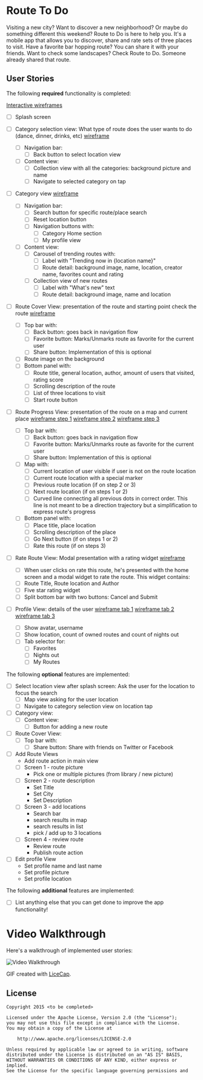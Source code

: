 # Route To Do

Visiting a new city? Want to discover a new neighborhood? Or maybe do something
different this weekend? Route to Do is here to help you. It's a mobile app that allows
you to discover, share and rate sets of three places to visit. Have a favorite bar
hopping route? You can share it with your friends. Want to check some landscapes?
Check Route to Do. Someone already shared that route.

## User Stories

The following **required** functionality is completed:

[Interactive wireframes](wireframes/interactive/index.html)

- [ ] Splash screen

- [ ] Category selection view: What type of route does the user wants to do (dance, dinner, drinks, etc) [wireframe](wireframes/static/2-0-CategoryPick.png)
  - [ ] Navigation bar:
    - [ ] Back button to select location view
  - [ ] Content view:
    - [ ] Collection view with all the categories: background picture and name
    - [ ] Navigate to selected category on tap

- [ ] Category view [wireframe](wireframes/static/3-0-CategoryHome.png)
  - [ ] Navigation bar:
    - [ ] Search button for specific route/place search
    - [ ] Reset location button
    - [ ] Navigation buttons with:
      - [ ] Category Home section
      - [ ] My profile view
  - [ ] Content view:
    - [ ] Carousel of trending routes with:
      - [ ] Label with "Trending now in {location name}"
      - [ ] Route detail: background image, name, location, creator name, favorites count and rating
    - [ ] Collection view of new routes
      - [ ] Label with "What's new" text
      - [ ] Route detail: background image, name and location

- [ ] Route Cover View: presentation of the route and starting point check the route [wireframe](wireframes/static/4-0-RouteCoverView.png)
  - [ ] Top bar with:
    - [ ] Back button: goes back in navigation flow
    - [ ] Favorite button: Marks/Unmarks route as favorite for the current user
    - [ ] Share button: Implementation of this is optional
  - [ ] Route image on the background
  - [ ] Bottom panel with:
    - [ ] Route title, general location, author, amount of users that visited, rating score
    - [ ] Scrolling description of the route
    - [ ] List of three locations to visit
    - [ ] Start route button

- [ ] Route Progress View: presentation of the route on a map and current place [wireframe step 1](wireframes/static/5-0-RouteStepView1.png) [wireframe step 2](wireframes/static/6-0-RouteStepView2.png) [wireframe step 3](wireframes/static/7-0-RouteStepView3.png)
  - [ ] Top bar with:
    - [ ] Back button: goes back in navigation flow
    - [ ] Favorite button: Marks/Unmarks route as favorite for the current user
    - [ ] Share button: Implementation of this is optional
  - [ ] Map with:
    - [ ] Current location of user visible if user is not on the route location
    - [ ] Current route location with a special marker
    - [ ] Previous route location (if on step 2 or 3)
    - [ ] Next route location (if on steps 1 or 2)
    - [ ] Curved line connecting all previous dots in correct order. This line is not
    meant to be a direction trajectory but a simplification to express route's progress
  - [ ] Bottom panel with:
    - [ ] Place title, place location
    - [ ] Scrolling description of the place
    - [ ] Go Next button (if on steps 1 or 2)
    - [ ] Rate this route (if on steps 3)

- [ ] Rate Route View: Modal presentation with a rating widget [wireframe](wireframes/static/8-0-RouteRate.png)
  - [ ] When user clicks on rate this route, he's presented with the home screen and
  a modal widget to rate the route. This widget contains:
  - [ ] Route Title, Route location and Author
  - [ ] Five star rating widget
  - [ ] Split bottom bar with two buttons: Cancel and Submit

- [ ] Profile View: details of the user [wireframe tab 1](wireframes/static/9-0-Profile-Favorites.png) [wireframe tab 2](wireframes/static/10-0-Profile-NightsOut.png) [wireframe tab 3](wireframes/static/11-0-Profile-MyRoutes.png)
  - [ ] Show avatar, username
  - [ ] Show location, count of owned routes and count of nights out
  - [ ] Tab selector for:
    - [ ] Favorites
    - [ ] Nights out
    - [ ] My Routes

The following **optional** features are implemented:

- [ ] Select location view after splash screen: Ask the user for the location to focus the search
  - [ ] Map view asking for the user location
  - [ ] Navigate to category selection view on location tap

- [ ] Category view:
  - [ ] Content view:
    - [ ] Button for adding a new route

- [ ] Route Cover View:
  - [ ] Top bar with:
    - [ ] Share button: Share with friends on Twitter or Facebook

- [ ] Add Route Views
  - Add route action in main view
  - [ ] Screen 1 - route picture
    - Pick one or multiple pictures (from library / new picture)
  - [ ] Screen 2 - route description
    - Set Title
    - Set City
    - Set Description
  - [ ] Screen 3 - add locations
    - Search bar
    - search results in map
    - search results in list
    - pick / add up to 3 locations
  - [ ] Screen 4 - review route
    - Review route
    - Publish route action

- [ ] Edit profile View
  - Set profile name and last name
  - Set profile picture
  - Set profile location

The following **additional** features are implemented:

- [ ] List anything else that you can get done to improve the app functionality!

# Video Walkthrough

Here's a walkthrough of implemented user stories:

<img src='assignment.gif' title='Video Walkthrough' alt='Video Walkthrough' />

GIF created with [LiceCap](http://www.cockos.com/licecap/).

## License

    Copyright 2015 <to be completed>

    Licensed under the Apache License, Version 2.0 (the "License");
    you may not use this file except in compliance with the License.
    You may obtain a copy of the License at

        http://www.apache.org/licenses/LICENSE-2.0

    Unless required by applicable law or agreed to in writing, software
    distributed under the License is distributed on an "AS IS" BASIS,
    WITHOUT WARRANTIES OR CONDITIONS OF ANY KIND, either express or implied.
    See the License for the specific language governing permissions and
